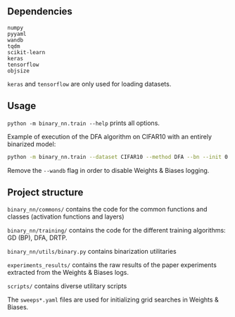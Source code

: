 ## Dependencies

```
numpy
pyyaml
wandb
tqdm
scikit-learn
keras
tensorflow
objsize
```

`keras` and `tensorflow` are only used for loading datasets.

## Usage

`python -m binary_nn.train --help` prints all options.

Example of execution of the DFA algorithm on CIFAR10 with an entirely binarized model:

```sh
python -m binary_nn.train --dataset CIFAR10 --method DFA --bn --init 0.001 --lr 0.0001 --hidden-act signsat -v -b 128 --epochs 100 --hidden 700,500,300,200 --binarize --weight-clipping 1 --wandb --run-name auto
```

Remove the `--wandb` flag in order to disable Weights & Biases logging.

## Project structure

`binary_nn/commons/` contains the code for the common functions and classes (activation functions and layers)

`binary_nn/training/` contains the code for the different training algorithms: GD (BP), DFA, DRTP.

`binary_nn/utils/binary.py` contains binarization utilitaries

`experiments_results/` contains the raw results of the paper experiments extracted from the Weights & Biases logs.

`scripts/` contains diverse utilitary scripts

The `sweeps*.yaml` files are used for initializing grid searches in Weights & Biases.
